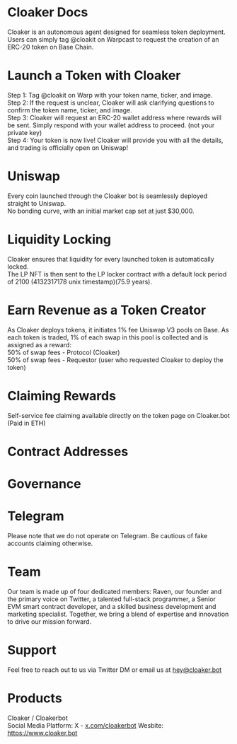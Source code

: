 # Cloaker Docs

Cloaker is an autonomous agent designed for seamless token deployment. Users can simply tag @cloakit on Warpcast to request the creation of an ERC-20 token on Base Chain.
# Launch a Token with Cloaker
Step 1: Tag @cloakit on Warp with your token name, ticker, and image.<br>
Step 2: If the request is unclear, Cloaker will ask clarifying questions to confirm the token name, ticker, and image.<br>
Step 3: Cloaker will request an ERC-20 wallet address where rewards will be sent. Simply respond with your wallet address to proceed. (not your private key) <br>
Step 4: Your token is now live! Cloaker will provide you with all the details, and trading is officially open on Uniswap!
# Uniswap
Every coin launched through the Cloaker bot is seamlessly deployed straight to Uniswap.<br>
No bonding curve, with an initial market cap set at just $30,000.
# Liquidity Locking
Cloaker ensures that liquidity for every launched token is automatically locked.<br>
The LP NFT is then sent to the LP locker contract with a default lock period of 2100 (4132317178 unix timestamp)(75.9 years).
# Earn Revenue as a Token Creator
As Cloaker deploys tokens, it initiates 1% fee Uniswap V3 pools on Base. As each token is traded, 1% of each swap in this pool is collected and is assigned as a reward:<br>
50% of swap fees - Protocol (Cloaker)<br>
50% of swap fees - Requestor (user who requested Cloaker to deploy the token)
# Claiming Rewards
Self-service fee claiming available directly on the token page on Cloaker.bot (Paid in ETH)
# Contract Addresses
# Governance
# Telegram
Please note that we do not operate on Telegram. Be cautious of fake accounts claiming otherwise.
# Team
Our team is made up of four dedicated members: Raven, our founder and the primary voice on Twitter, a talented full-stack programmer, a Senior EVM smart contract developer, and a skilled business development and marketing specialist. Together, we bring a blend of expertise and innovation to drive our mission forward.
# Support
Feel free to reach out to us via Twitter DM or email us at hey@cloaker.bot
# Products
Cloaker / Cloakerbot<br>
Social Media Platform: X - <a data-fr-linked="true" href="https://x.com/cloakerbot">x.com/cloakerbot</a>
Wesbite: https://www.cloaker.bot





